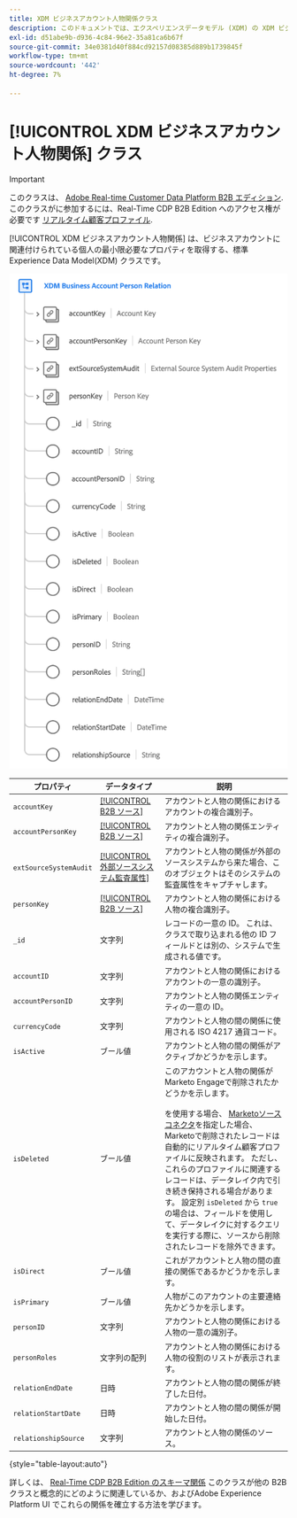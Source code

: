 ```yaml
---
title: XDM ビジネスアカウント人物関係クラス
description: このドキュメントでは、エクスペリエンスデータモデル (XDM) の XDM ビジネスアカウント人物関係クラスの概要を説明します。
exl-id: d51abe9b-d936-4c84-96e2-35a81ca6b67f
source-git-commit: 34e0381d40f884cd92157d08385d889b1739845f
workflow-type: tm+mt
source-wordcount: '442'
ht-degree: 7%

---
```


# [!UICONTROL XDM ビジネスアカウント人物関係] クラス

>[!IMPORTANT]
>
>このクラスは、 [Adobe Real-time Customer Data Platform B2B エディション](../../../rtcdp/b2b-overview.md). このクラスがに参加するには、Real-Time CDP B2B Edition へのアクセス権が必要です [リアルタイム顧客プロファイル](../../../profile/home.md).

[!UICONTROL XDM ビジネスアカウント人物関係] は、ビジネスアカウントに関連付けられている個人の最小限必要なプロパティを取得する、標準 Experience Data Model(XDM) クラスです。

![UI に表示される XDM ビジネスアカウント人物関係クラスの構造](../../images/classes/b2b/business-account-person-relation.png)

| プロパティ | データタイプ | 説明 |
| --- | --- | --- |
| `accountKey` | [[!UICONTROL B2B ソース]](../../data-types/b2b-source.md) | アカウントと人物の関係におけるアカウントの複合識別子。 |
| `accountPersonKey` | [[!UICONTROL B2B ソース]](../../data-types/b2b-source.md) | アカウントと人物の関係エンティティの複合識別子。 |
| `extSourceSystemAudit` | [[!UICONTROL 外部ソースシステム監査属性]](../../data-types/external-source-system-audit-attributes.md) | アカウントと人物の関係が外部のソースシステムから来た場合、このオブジェクトはそのシステムの監査属性をキャプチャします。 |
| `personKey` | [[!UICONTROL B2B ソース]](../../data-types/b2b-source.md) | アカウントと人物の関係における人物の複合識別子。 |
| `_id` | 文字列 | レコードの一意の ID。 これは、クラスで取り込まれる他の ID フィールドとは別の、システムで生成される値です。 |
| `accountID` | 文字列 | アカウントと人物の関係におけるアカウントの一意の識別子。 |
| `accountPersonID` | 文字列 | アカウントと人物の関係エンティティの一意の ID。 |
| `currencyCode` | 文字列 | アカウントと人物の間の関係に使用される ISO 4217 通貨コード。 |
| `isActive` | ブール値 | アカウントと人物の間の関係がアクティブかどうかを示します。 |
| `isDeleted` | ブール値 | このアカウントと人物の関係がMarketo Engageで削除されたかどうかを示します。<br><br>を使用する場合、 [Marketoソースコネクタ](../../../sources/connectors/adobe-applications/marketo/marketo.md)を指定した場合、Marketoで削除されたレコードは自動的にリアルタイム顧客プロファイルに反映されます。 ただし、これらのプロファイルに関連するレコードは、データレイク内で引き続き保持される場合があります。 設定別 `isDeleted` から `true`の場合は、フィールドを使用して、データレイクに対するクエリを実行する際に、ソースから削除されたレコードを除外できます。 |
| `isDirect` | ブール値 | これがアカウントと人物の間の直接の関係であるかどうかを示します。 |
| `isPrimary` | ブール値 | 人物がこのアカウントの主要連絡先かどうかを示します。 |
| `personID` | 文字列 | アカウントと人物の関係における人物の一意の識別子。 |
| `personRoles` | 文字列の配列 | アカウントと人物の関係における人物の役割のリストが表示されます。 |
| `relationEndDate` | 日時 | アカウントと人物の間の関係が終了した日付。 |
| `relationStartDate` | 日時 | アカウントと人物の間の関係が開始した日付。 |
| `relationshipSource` | 文字列 | アカウントと人物の関係のソース。 |

{style="table-layout:auto"}

詳しくは、 [Real-Time CDP B2B Edition のスキーマ関係](../../tutorials/relationship-b2b.md) このクラスが他の B2B クラスと概念的にどのように関連しているか、およびAdobe Experience Platform UI でこれらの関係を確立する方法を学びます。
